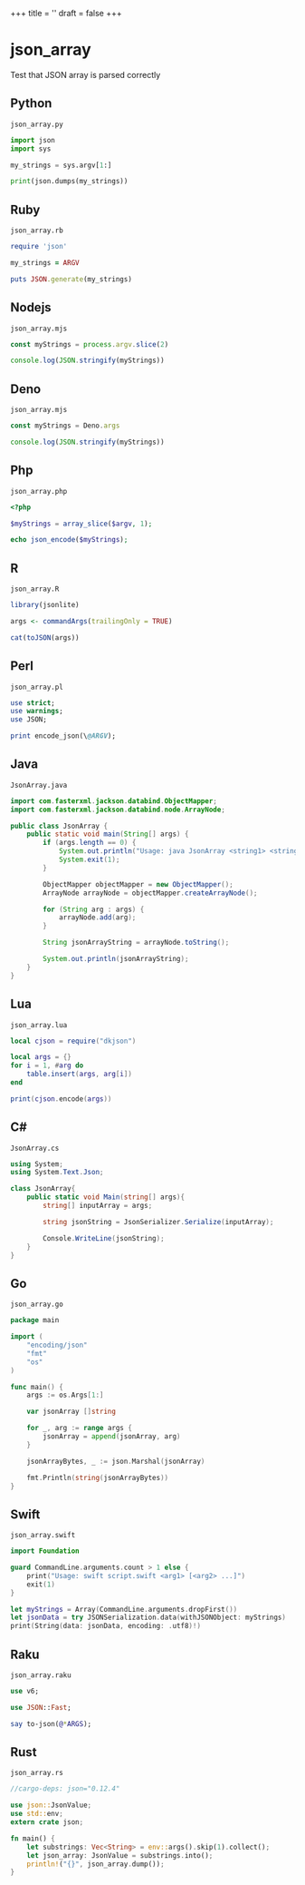 +++
title = ''
draft = false
+++

# json_array

Test that JSON array is parsed correctly

## Python

`json_array.py`

```python
import json
import sys

my_strings = sys.argv[1:]

print(json.dumps(my_strings))
```

## Ruby

`json_array.rb`

```ruby
require 'json'

my_strings = ARGV

puts JSON.generate(my_strings)
```

## Nodejs

`json_array.mjs`

```javascript
const myStrings = process.argv.slice(2)

console.log(JSON.stringify(myStrings))
```

## Deno

`json_array.mjs`

```javascript
const myStrings = Deno.args

console.log(JSON.stringify(myStrings))
```

## Php

`json_array.php`

```php
<?php

$myStrings = array_slice($argv, 1);

echo json_encode($myStrings);
```

## R

`json_array.R`

```r
library(jsonlite)

args <- commandArgs(trailingOnly = TRUE)

cat(toJSON(args))
```

## Perl

`json_array.pl`

```perl
use strict;
use warnings;
use JSON;

print encode_json(\@ARGV);
```

## Java

`JsonArray.java`

```java
import com.fasterxml.jackson.databind.ObjectMapper;
import com.fasterxml.jackson.databind.node.ArrayNode;

public class JsonArray {
    public static void main(String[] args) {
        if (args.length == 0) {
            System.out.println("Usage: java JsonArray <string1> <string2> ...");
            System.exit(1);
        }

        ObjectMapper objectMapper = new ObjectMapper();
        ArrayNode arrayNode = objectMapper.createArrayNode();

        for (String arg : args) {
            arrayNode.add(arg);
        }

        String jsonArrayString = arrayNode.toString();

        System.out.println(jsonArrayString);
    }
}
```

## Lua

`json_array.lua`

```lua
local cjson = require("dkjson")

local args = {}
for i = 1, #arg do
    table.insert(args, arg[i])
end

print(cjson.encode(args))
```

## C#

`JsonArray.cs`

```csharp
using System;
using System.Text.Json;

class JsonArray{
    public static void Main(string[] args){
        string[] inputArray = args;

        string jsonString = JsonSerializer.Serialize(inputArray);

        Console.WriteLine(jsonString);
    }
}
```

## Go

`json_array.go`

```go
package main

import (
	"encoding/json"
	"fmt"
	"os"
)

func main() {
	args := os.Args[1:]

	var jsonArray []string

	for _, arg := range args {
		jsonArray = append(jsonArray, arg)
	}

	jsonArrayBytes, _ := json.Marshal(jsonArray)

	fmt.Println(string(jsonArrayBytes))
}
```

## Swift

`json_array.swift`

```swift
import Foundation

guard CommandLine.arguments.count > 1 else {
    print("Usage: swift script.swift <arg1> [<arg2> ...]")
    exit(1)
}

let myStrings = Array(CommandLine.arguments.dropFirst())
let jsonData = try JSONSerialization.data(withJSONObject: myStrings)
print(String(data: jsonData, encoding: .utf8)!)
```

## Raku

`json_array.raku`

```raku
use v6;

use JSON::Fast;

say to-json(@*ARGS);
```

## Rust

`json_array.rs`

```rust
//cargo-deps: json="0.12.4"

use json::JsonValue;
use std::env;
extern crate json;

fn main() {
    let substrings: Vec<String> = env::args().skip(1).collect();
    let json_array: JsonValue = substrings.into();
    println!("{}", json_array.dump());
}
```


